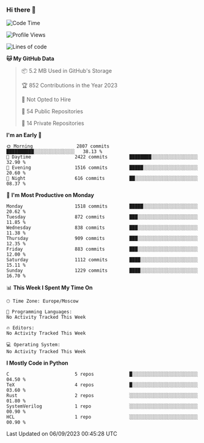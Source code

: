### Hi there 👋

<!--
**SemenMartynov/SemenMartynov** is a ✨ _special_ ✨ repository because its `README.md` (this file) appears on your GitHub profile.

Here are some ideas to get you started:

- 🔭 I’m currently working on ...
- 🌱 I’m currently learning ...
- 👯 I’m looking to collaborate on ...
- 🤔 I’m looking for help with ...
- 💬 Ask me about ...
- 📫 How to reach me: ...
- 😄 Pronouns: ...
- ⚡ Fun fact: ...
-->

<!--START_SECTION:waka-->
![Code Time](http://img.shields.io/badge/Code%20Time-0%20secs-blue)

![Profile Views](http://img.shields.io/badge/Profile%20Views-0-blue)

![Lines of code](https://img.shields.io/badge/From%20Hello%20World%20I%27ve%20Written-6.8%20million%20lines%20of%20code-blue)

**🐱 My GitHub Data** 

> 📦 5.2 MB Used in GitHub's Storage 
 > 
> 🏆 852 Contributions in the Year 2023
 > 
> 🚫 Not Opted to Hire
 > 
> 📜 54 Public Repositories 
 > 
> 🔑 14 Private Repositories 
 > 
**I'm an Early 🐤** 

```text
🌞 Morning                2807 commits        ██████████░░░░░░░░░░░░░░░   38.13 % 
🌆 Daytime                2422 commits        ████████░░░░░░░░░░░░░░░░░   32.90 % 
🌃 Evening                1516 commits        █████░░░░░░░░░░░░░░░░░░░░   20.60 % 
🌙 Night                  616 commits         ██░░░░░░░░░░░░░░░░░░░░░░░   08.37 % 
```
📅 **I'm Most Productive on Monday** 

```text
Monday                   1518 commits        █████░░░░░░░░░░░░░░░░░░░░   20.62 % 
Tuesday                  872 commits         ███░░░░░░░░░░░░░░░░░░░░░░   11.85 % 
Wednesday                838 commits         ███░░░░░░░░░░░░░░░░░░░░░░   11.38 % 
Thursday                 909 commits         ███░░░░░░░░░░░░░░░░░░░░░░   12.35 % 
Friday                   883 commits         ███░░░░░░░░░░░░░░░░░░░░░░   12.00 % 
Saturday                 1112 commits        ████░░░░░░░░░░░░░░░░░░░░░   15.11 % 
Sunday                   1229 commits        ████░░░░░░░░░░░░░░░░░░░░░   16.70 % 
```


📊 **This Week I Spent My Time On** 

```text
🕑︎ Time Zone: Europe/Moscow

💬 Programming Languages: 
No Activity Tracked This Week

🔥 Editors: 
No Activity Tracked This Week

💻 Operating System: 
No Activity Tracked This Week
```

**I Mostly Code in Python** 

```text
C                        5 repos             █░░░░░░░░░░░░░░░░░░░░░░░░   04.50 % 
TeX                      4 repos             █░░░░░░░░░░░░░░░░░░░░░░░░   03.60 % 
Rust                     2 repos             ░░░░░░░░░░░░░░░░░░░░░░░░░   01.80 % 
SystemVerilog            1 repo              ░░░░░░░░░░░░░░░░░░░░░░░░░   00.90 % 
HCL                      1 repo              ░░░░░░░░░░░░░░░░░░░░░░░░░   00.90 % 
```




 Last Updated on 06/09/2023 00:45:28 UTC
<!--END_SECTION:waka-->